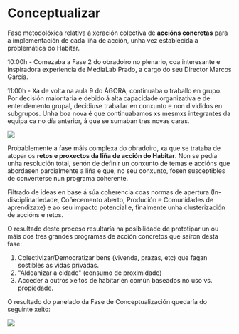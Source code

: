 # Conceptualizar

Fase metodolóxica relativa á xeración colectiva de  **accións concretas** para a implementación de cada liña de acción, unha vez establecida a problemática do Habitar. 

10:00h - Comezaba a Fase 2 do obradoiro no plenario, coa interesante e inspiradora experiencia de MediaLab Prado, a cargo do seu Director Marcos García.

11:00h - Xa de volta na aula 9 do ÁGORA, continuaba o traballo en grupo. Por decisión maioritaria e debido á alta capacidade organizativa e de entendemento grupal, decidiuse traballar en conxunto e non divididos en subgrupos. Unha boa nova é que continuabamos xs mesmxs integrantes da equipa ca no día anterior, á que se sumaban tres novas caras.

![](https://forxa.colab.coruna.gal/Co-Lab/obradoiro/raw/master/o_habitar/imaxes/conceptualizar%2001.jpeg)


Probablemente a fase máis complexa do obradoiro, xa que se trataba de atopar os **retos e proxectos da líña de acción do Habitar**. Non se pedía unha resolución total, senón de definir un conxunto de temas e accións que abordasen parcialmente a liña e que, no seu conxunto, fosen susceptibles de converterse nun programa coherente.

Filtrado de ideas en base á súa coherencia coas normas de apertura (In-disciplinariedade, Coñecemento aberto, Produción e Comunidades de aprendizaxe) e ao seu impacto potencial e, finalmente unha clusterización de accións e retos.

O resultado deste proceso resultaría na posibilidade de prototipar un ou máis dos tres grandes programas de acción concretos que saíron desta fase:

1. Colectivizar/Democratizar bens (vivenda, prazas, etc) que fagan sostibles as vidas privadas.
2. "Aldeanizar a cidade" (consumo de proximidade)
3. Acceder a outros xeitos de habitar en común baseados no uso vs. propiedade.


O resultado do panelado da Fase de Conceptualización quedaría do seguinte xeito:


![](https://forxa.colab.coruna.gal/Co-Lab/obradoiro/raw/master/o_habitar/imaxes/conceptualizar%2002.jpg)
